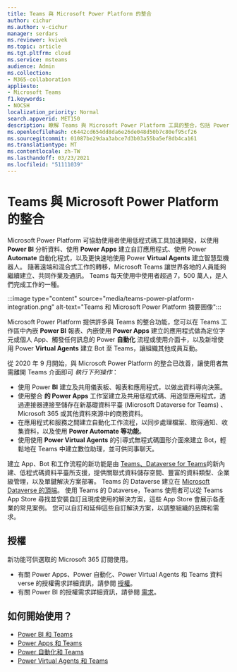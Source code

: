 ```yaml
---
title: Teams 與 Microsoft Power Platform 的整合
author: cichur
ms.author: v-cichur
manager: serdars
ms.reviewer: kvivek
ms.topic: article
ms.tgt.pltfrm: cloud
ms.service: msteams
audience: Admin
ms.collection:
- M365-collaboration
appliesto:
- Microsoft Teams
f1.keywords:
- NOCSH
localization_priority: Normal
search.appverid: MET150
description: 瞭解 Teams 與 Microsoft Power Platform 工具的整合，包括 Power BI、Power App、Power 自動化和 Power Virtual Agents。
ms.openlocfilehash: c6442cd654dd8da6e26de048d50b7c80ef95cf26
ms.sourcegitcommit: 01087be29daa3abce7d3b03a55ba5ef8db4ca161
ms.translationtype: MT
ms.contentlocale: zh-TW
ms.lasthandoff: 03/23/2021
ms.locfileid: "51111039"
---
```

# <a name="teams-integration-with-microsoft-power-platform"></a>Teams 與 Microsoft Power Platform 的整合

Microsoft Power Platform 可協助使用者使用低程式碼工具加速開發，以使用 **Power BI** 分析資料、使用 **Power Apps** 建立自訂應用程式、使用 Power **Automate** 自動化程式，以及更快速地使用 Power **Virtual Agents** 建立智慧型機器人。 隨著遠端和混合式工作的轉移，Microsoft Teams 讓世界各地的人員能夠繼續建立、共同作業及通訊。 Teams 每天使用中使用者超過 7，500 萬人，是人們完成工作的一種。

:::image type="content" source="media/teams-power-platform-integration.png" alt-text="Teams 和 Microsoft Power Platform 摘要圖像":::

Microsoft Power Platform 提供許多與 Teams 的整合功能，您可以在 Teams 工作區中內嵌 **Power BI** 報表、內嵌使用 **Power Apps** 建立的應用程式做為定位字元或個人 App、觸發任何訊息的 Power **自動化** 流程或使用介面卡，以及新增使用 Power **Virtual Agents** 建立 Bot 至 Teams，讓組織其他成員互動。

從 2020 年 9 月開始，與 Microsoft Power Platform 的整合已改善，讓使用者無需離開 Teams 介面即可 *執行下列操作*：

- 使用 Power **BI** 建立及共用儀表板、報表和應用程式，以做出資料導向決策。
- 使用整合 **的 Power Apps** 工作室建立及共用低程式碼、用途型應用程式，透過連接器連接至儲存在新基礎資料平臺 (Microsoft Dataverse for Teams) 、Microsoft 365 或其他資料來源中的商務資料。
- 在應用程式和服務之間建立自動化工作流程，以同步處理檔案、取得通知、收集資料，以及使用 **Power Automate 等功能**。
- 使用使用 **Power Virtual Agents** 的引導式無程式碼圖形介面來建立 Bot，輕鬆地在 Teams 中建立數位助理，並可供同事聊天。

建立 App、Bot 和工作流程的新功能是由 [Teams、Dataverse for Teams](/powerapps/teams/overview-data-platform)的新內建、低程式碼資料平臺所支援，提供關聯式資料儲存空間、豐富的資料類型、企業級管理，以及單鍵解決方案部署。 Teams 的 Dataverse 建立在 [Microsoft Dataverse 的頂端](/powerapps/maker/common-data-service/data-platform-intro)。 使用 Teams 的 Dataverse，Teams 使用者可以從 Teams App Store 尋找並安裝自訂且現成使用的解決方案，這些 App Store 會展示各產業的常見案例。 您可以自訂和延伸這些自訂解決方案，以調整組織的品牌和需求。

## <a name="licensing"></a>授權

新功能可供選取的 Microsoft 365 訂閱使用。

- 有關 Power Apps、Power 自動化、Power Virtual Agents 和 Teams 資料verse 的授權需求詳細資訊，請參閱 [授權](/power-platform/admin/about-teams-environment)。
- 有關 Power BI 的授權需求詳細資訊，請參閱 [需求](/power-bi/collaborate-share/service-collaborate-microsoft-teams)。
 
## <a name="how-do-i-get-started"></a>如何開始使用？

- [Power BI 和 Teams](/power-bi/collaborate-share/service-collaborate-microsoft-teams)
- [Power Apps 和 Teams](/powerapps/teams/overview)
- [Power 自動化和 Teams](/power-automate/teams/overview)
- [Power Virtual Agents 和 Teams](/power-virtual-agents/teams/fundamentals-what-is-power-virtual-agents-teams)